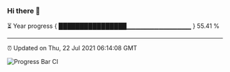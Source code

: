 ### Hi there 👋

⏳ Year progress { ████████████████▁▁▁▁▁▁▁▁▁▁▁▁▁▁ } 55.41 %

---

⏰ Updated on Thu, 22 Jul 2021 06:14:08 GMT

![Progress Bar CI](https://github.com/liununu/liununu/workflows/Progress%20Bar%20CI/badge.svg)
